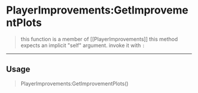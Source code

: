 # PlayerImprovements:GetImprovementPlots
> this function is a member of [[PlayerImprovements]]
> this method expects an implicit "self" argument. invoke it with `:`
-----
## Usage
> PlayerImprovements:GetImprovementPlots()
